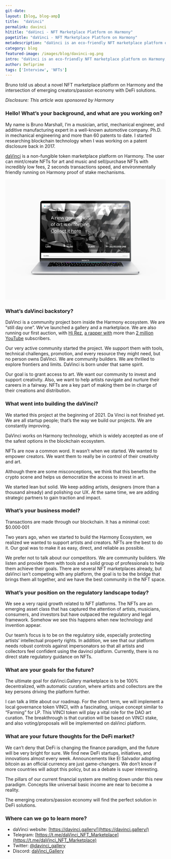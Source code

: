```yaml
---
git-date:
layout: [blog, blog-amp]
title:  "daVinci"
permalink: davinci
h1title: "daVinci - NFT Marketplace Platform on Harmony"
pagetitle: "daVinci - NFT Marketplace Platform on Harmony"
metadescription: "daVinci is an eco-friendly NFT marketplace platform on Harmony, where the user can create NFT with 2 seconds finality"
category: blog
featured-image: /images/blog/davinci-og.png
intro: "daVinci is an eco-friendly NFT marketplace platform on Harmony, where the user can create NFT with 2 seconds finality"
author: Defiprime
tags: ['Interview', 'NFTs']
---
```

Bruno told us about a novel NFT marketplace platform on Harmony and the intersection of emerging creators/passion economy with DeFi solutions.


_Disclosure: This article was sponsored by Harmony_

### Hello! What’s your background, and what are you working on?

My name is Bruno Marshall, I’m a musician, artist, mechanical engineer, and additive manufacturing expert in a well-known automotive company. Ph.D. in mechanical engineering and more than 60 patents to date. I started researching blockchain technology when I was working on a patent disclosure back in 2017.

[daVinci](https://davinci.gallery/) is a non-fungible token marketplace platform on Harmony. The user can mint/create NFTs for art and music and sell/purchase NFTs with incredibly low fees,  2 seconds transactions speed, and environmentally friendly running on Harmony proof of stake mechanisms.


![](/images/blog/davinci-image1.webp)



### What’s daVinci backstory?

DaVinci is a community project born inside the Harmony ecosystem. We are “still day one”. We’ve launched a gallery and a marketplace. We are also running our first auction, with [Hi Rez](https://twitter.com/hireztherapper), [a rapper with](https://onlyforthefans.com/pages/whos-hi-rez) more than [2 million YouTube](https://www.youtube.com/channel/UCGWIVzhbhwAqYC6osa_DY0w) subscribers.

Our very active community started the project. We support them with tools, technical challenges, promotion, and every resource they might need, but no person owns DaVinci. We are community builders. We are thrilled to explore frontiers and limits. DaVinci is born under that same spirit.

Our goal is to grant access to art. We want our community to invest and support creativity. Also, we want to help artists navigate and nurture their careers in a fairway. NFTs are a key part of making them be in charge of their creations and distribution.


### What went into building the daVinci?

We started this project at the beginning of 2021. Da Vinci is not finished yet. We are all startup people; that’s the way we build our projects. We are constantly improving.

DaVinci works on Harmony technology, which is widely accepted as one of the safest options in the blockchain ecosystem.

NFTs are now a common word. It wasn’t when we started. We wanted to empower creators. We want them to really be in control of their creativity and art.

Although there are some misconceptions, we think that this benefits the crypto scene and helps us democratize the access to invest in art.

We started lean but solid. We keep adding artists, designers (more than a thousand already) and polishing our UX. At the same time, we are adding strategic partners to gain traction and impact.


### What’s your business model?

Transactions are made through our blockchain. It has a minimal cost: $0.000·001

Two years ago, when we started to build the Harmony Ecosystem, we realized we wanted to support artists and creators. NFTs are the best to do it. Our goal was to make it as easy, direct, and reliable as possible.

We prefer not to talk about our competitors. We are community builders. We listen and provide them with tools and a solid group of professionals to help them achieve their goals. There are several NFT marketplaces already, but daVinci isn’t competing with any platform, the goal is to be the bridge that brings them all together, and we have the best community in the NFT space.


### What’s your position on the regulatory landscape today?

We see a very rapid growth related to NFT platforms. The NFTs are an emerging asset class that has captured the attention of artists, musicians, consumers, and investors but have outpaced the regulatory and legal framework. Somehow we see this happens when new technology and invention appear.


Our team’s focus is to be on the regulatory side, especially protecting artists’ intellectual property rights. In addition, we see that our platform needs robust controls against impersonators so that all artists and collectors feel confident using the davinci platform. Currently, there is no direct state regulatory guidance on NFTs.


### What are your goals for the future?

The ultimate goal for daVinci.Gallery marketplace is to be 100% decentralized, with automatic curation, where artists and collectors are the key persons driving the platform further.

I can talk a little about our roadmap. For the short term, we will implement a local governance token VINCI, with a fascinating, unique concept similar to “Farming” for LP.
This VINCI token will play a vital role for the DAO art curation. The breakthrough is that curation will be based on VINCI stake, and also ​voting/proposals will be implemented on daVinci platform.


### What are your future thoughts for the DeFi market?

We can’t deny that DeFi is changing the finance paradigm, and the future will be very bright for sure. We find new DeFi startups, initiatives, and innovations almost every week. Announcements like El Salvador adopting bitcoin as an official currency are just game-changers. We don’t know if more countries will adopt this policy, but as a debate is super interesting.

The pillars of our current financial system are melting down under this new paradigm. Concepts like universal basic income are near to become a reality.

The emerging creators/passion economy will find the perfect solution in DeFi solutions.


### Where can we go to learn more?

- daVinci website: [https://davinci.gallery/](https://davinci.gallery/)
- Telegram: [https://t.me/daVinci_NFT_Marketplace](https://t.me/daVinci_NFT_Marketplace)
- Twitter: [@davinci_gallery](https://twitter.com/davinci_gallery)
- Discord: [daVinci_Gallery](https://discord.gg/kHQ96DG7)
